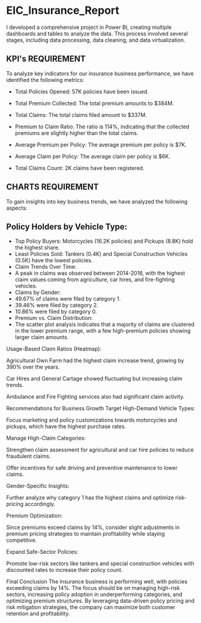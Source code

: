 # EIC_Insurance_Report
I developed a comprehensive project in Power BI, creating multiple dashboards and tables to analyze the data. This process involved several stages, including data processing, data cleaning, and data virtualization.
## KPI's REQUIREMENT
To analyze key indicators for our insurance business performance, we have identified the following metrics:

- Total Policies Opened: 57K policies have been issued.

- Total Premium Collected: The total premium amounts to $384M.
- Total Claims: The total claims filed amount to $337M.
- Premium to Claim Ratio: The ratio is 114%, indicating that the collected premiums are slightly higher than the total claims.
- Average Premium per Policy: The average premium per policy is $7K.
- Average Claim per Policy: The average claim per policy is $6K.
- Total Claims Count: 2K claims have been registered.
## CHARTS REQUIREMENT
To gain insights into key business trends, we have analyzed the following aspects:
## Policy Holders by Vehicle Type:
- Top Policy Buyers: Motorcycles (16.2K policies) and Pickups (8.8K) hold the highest share.
- Least Policies Sold: Tankers (0.4K) and Special Construction Vehicles (0.5K) have the lowest policies.
- Claim Trends Over Time:
- A peak in claims was observed between 2014-2016, with the highest claim values coming from agriculture, car hires, and fire-fighting vehicles.
- Claims by Gender:
- 49.67% of claims were filed by category 1.
- 39.46% were filed by category 2.
- 10.86% were filed by category 0.
- Premium vs. Claim Distribution:
- The scatter plot analysis indicates that a majority of claims are clustered in the lower premium range, with a few high-premium policies showing larger claim amounts.

Usage-Based Claim Ratios (Heatmap):

Agricultural Own Farm had the highest claim increase trend, growing by 390% over the years.

Car Hires and General Cartage showed fluctuating but increasing claim trends.

Ambulance and Fire Fighting services also had significant claim activity.

Recommendations for Business Growth
Target High-Demand Vehicle Types:

Focus marketing and policy customizations towards motorcycles and pickups, which have the highest purchase rates.

Manage High-Claim Categories:

Strengthen claim assessment for agricultural and car hire policies to reduce fraudulent claims.

Offer incentives for safe driving and preventive maintenance to lower claims.

Gender-Specific Insights:

Further analyze why category 1 has the highest claims and optimize risk-pricing accordingly.

Premium Optimization:

Since premiums exceed claims by 14%, consider slight adjustments in premium pricing strategies to maintain profitability while staying competitive.

Expand Safe-Sector Policies:

Promote low-risk sectors like tankers and special construction vehicles with discounted rates to increase their policy count.

Final Conclusion
The insurance business is performing well, with policies exceeding claims by 14%. The focus should be on managing high-risk sectors, increasing policy adoption in underperforming categories, and optimizing premium structures. By leveraging data-driven policy pricing and risk mitigation strategies, the company can maximize both customer retention and profitability.
